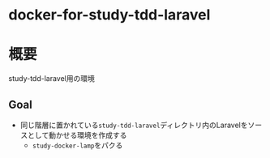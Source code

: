 # docker-for-study-tdd-laravel

# 概要
study-tdd-laravel用の環境

## Goal
- 同じ階層に置かれている`study-tdd-laravel`ディレクトリ内のLaravelをソースとして動かせる環境を作成する
  - `study-docker-lamp`をパクる